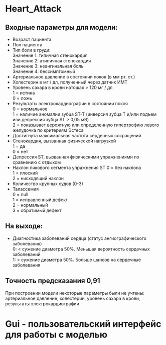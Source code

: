 # Heart_Attack

## Входные параметры для модели:  
  - Возраст пациента
  - Пол пациента
  - Тип боли в груди:<br>
    Значение 1: типичная стенокардия<br>
    Значение 2: атипичная стенокардия<br>
    Значение 3: неангинальная боль<br>
    Значение 4: бессимптомный<br>
  - Артериальное давление в состоянии покоя (в мм рт. ст.)
  - Холестерин в мг / дл, полученный через датчик ИМТ
  - Уровень сахара в крови натощак > 120 мг / дл<br>
    1 = истина<br>
    0 = ложь
  - Результаты электрокардиографии в состоянии покоя<br>
    0 = нормальное<br>
    1 = наличие аномалии зубца ST-T (инверсия зубца Т и/или подъем или депрессия зубца ST > 0,05 мВ)<br>
    2 = показывает вероятную или определенную гипертрофию левого желудочка по критериям Эстеса
  - Достигнута максимальная частота сердечных сокращений
  - Стенокардия, вызванная физической нагрузкой<br>
    1 = да<br>
    0 = нет
  - Депрессия ST, вызванная физическими упражнениями по сравнению с отдыхом
  - Наклон пикового сегмента упражнения ST
    0 = без наклона<br>
    1 = плоский<br>
    2 = нисходящий наклон
  - Количество крупных судов (0-3)
  - Талассемия<br>
    0 = null<br>
    1 = исправленный дефект<br>
    2 = нормальный<br>
    3 = обратимый дефект

## На выходе: 
  - Диагностика заболеваний сердца (статус ангиографического заболевания)<br>
      0: < сужение диаметра 50%. Меньшая вероятность сердечных заболеваний<br>
      1: > сужение диаметра 50%. Больше шансов на сердечные заболевания

## Точность предсказания   0,91
При построении модели некоторые параметры были не учтены: артериальное давление, холестерин, уровень сахара в крови, результаты электрокардиографии
# Gui - пользовательский интерфейс для работы с моделью
